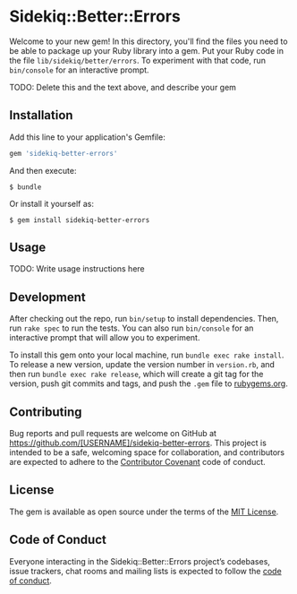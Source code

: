 # Sidekiq::Better::Errors

Welcome to your new gem! In this directory, you'll find the files you need to be able to package up your Ruby library into a gem. Put your Ruby code in the file `lib/sidekiq/better/errors`. To experiment with that code, run `bin/console` for an interactive prompt.

TODO: Delete this and the text above, and describe your gem

## Installation

Add this line to your application's Gemfile:

```ruby
gem 'sidekiq-better-errors'
```

And then execute:

    $ bundle

Or install it yourself as:

    $ gem install sidekiq-better-errors

## Usage

TODO: Write usage instructions here

## Development

After checking out the repo, run `bin/setup` to install dependencies. Then, run `rake spec` to run the tests. You can also run `bin/console` for an interactive prompt that will allow you to experiment.

To install this gem onto your local machine, run `bundle exec rake install`. To release a new version, update the version number in `version.rb`, and then run `bundle exec rake release`, which will create a git tag for the version, push git commits and tags, and push the `.gem` file to [rubygems.org](https://rubygems.org).

## Contributing

Bug reports and pull requests are welcome on GitHub at https://github.com/[USERNAME]/sidekiq-better-errors. This project is intended to be a safe, welcoming space for collaboration, and contributors are expected to adhere to the [Contributor Covenant](http://contributor-covenant.org) code of conduct.

## License

The gem is available as open source under the terms of the [MIT License](https://opensource.org/licenses/MIT).

## Code of Conduct

Everyone interacting in the Sidekiq::Better::Errors project’s codebases, issue trackers, chat rooms and mailing lists is expected to follow the [code of conduct](https://github.com/[USERNAME]/sidekiq-better-errors/blob/master/CODE_OF_CONDUCT.md).
